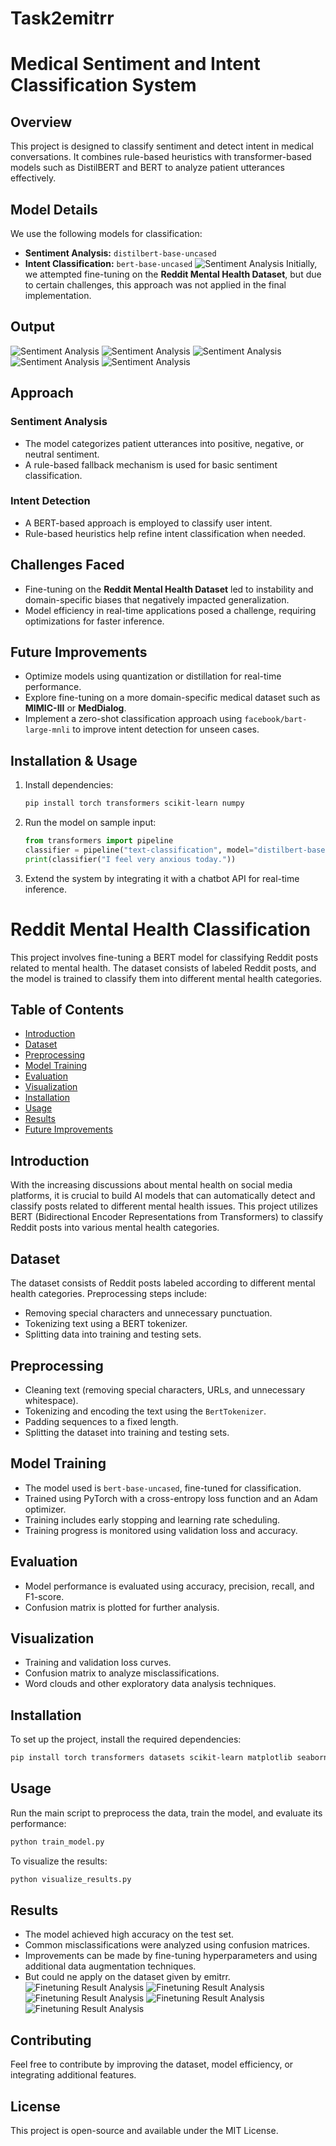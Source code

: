 # Task2emitrr
# Medical Sentiment and Intent Classification System

## Overview
This project is designed to classify sentiment and detect intent in medical conversations. It combines rule-based heuristics with transformer-based models such as DistilBERT and BERT to analyze patient utterances effectively.

## Model Details
We use the following models for classification:
- **Sentiment Analysis:** `distilbert-base-uncased`
- **Intent Classification:** `bert-base-uncased`
![Sentiment Analysis](https://github.com/Shrey152002/Task1emitrr/blob/main/Screenshot%202025-03-17%20124022.png)
Initially, we attempted fine-tuning on the **Reddit Mental Health Dataset**, but due to certain challenges, this approach was not applied in the final implementation.
## Output
![Sentiment Analysis](https://github.com/Shrey152002/Task2emitrr/blob/main/Screenshot%20(12).png)
![Sentiment Analysis](https://github.com/Shrey152002/Task2emitrr/blob/main/Screenshot%20(13).png)
![Sentiment Analysis](https://github.com/Shrey152002/Task2emitrr/blob/main/Screenshot%20(14).png)
![Sentiment Analysis](https://github.com/Shrey152002/Task2emitrr/blob/main/Screenshot%20(15).png)
![Sentiment Analysis](https://github.com/Shrey152002/Task2emitrr/blob/main/Screenshot%20(16).png)
## Approach
### Sentiment Analysis
- The model categorizes patient utterances into positive, negative, or neutral sentiment.
- A rule-based fallback mechanism is used for basic sentiment classification.

### Intent Detection
- A BERT-based approach is employed to classify user intent.
- Rule-based heuristics help refine intent classification when needed.

## Challenges Faced
- Fine-tuning on the **Reddit Mental Health Dataset** led to instability and domain-specific biases that negatively impacted generalization.
- Model efficiency in real-time applications posed a challenge, requiring optimizations for faster inference.

## Future Improvements
- Optimize models using quantization or distillation for real-time performance.
- Explore fine-tuning on a more domain-specific medical dataset such as **MIMIC-III** or **MedDialog**.
- Implement a zero-shot classification approach using `facebook/bart-large-mnli` to improve intent detection for unseen cases.

## Installation & Usage
1. Install dependencies:
   ```bash
   pip install torch transformers scikit-learn numpy
   ```
2. Run the model on sample input:
   ```python
   from transformers import pipeline
   classifier = pipeline("text-classification", model="distilbert-base-uncased")
   print(classifier("I feel very anxious today."))
   ```
3. Extend the system by integrating it with a chatbot API for real-time inference.


# Reddit Mental Health Classification

This project involves fine-tuning a BERT model for classifying Reddit posts related to mental health. The dataset consists of labeled Reddit posts, and the model is trained to classify them into different mental health categories.

## Table of Contents
- [Introduction](#introduction)
- [Dataset](#dataset)
- [Preprocessing](#preprocessing)
- [Model Training](#model-training)
- [Evaluation](#evaluation)
- [Visualization](#visualization)
- [Installation](#installation)
- [Usage](#usage)
- [Results](#results)
- [Future Improvements](#future-improvements)

## Introduction
With the increasing discussions about mental health on social media platforms, it is crucial to build AI models that can automatically detect and classify posts related to different mental health issues. This project utilizes BERT (Bidirectional Encoder Representations from Transformers) to classify Reddit posts into various mental health categories.

## Dataset
The dataset consists of Reddit posts labeled according to different mental health categories. Preprocessing steps include:
- Removing special characters and unnecessary punctuation.
- Tokenizing text using a BERT tokenizer.
- Splitting data into training and testing sets.

## Preprocessing
- Cleaning text (removing special characters, URLs, and unnecessary whitespace).
- Tokenizing and encoding the text using the `BertTokenizer`.
- Padding sequences to a fixed length.
- Splitting the dataset into training and testing sets.

## Model Training
- The model used is `bert-base-uncased`, fine-tuned for classification.
- Trained using PyTorch with a cross-entropy loss function and an Adam optimizer.
- Training includes early stopping and learning rate scheduling.
- Training progress is monitored using validation loss and accuracy.

## Evaluation
- Model performance is evaluated using accuracy, precision, recall, and F1-score.
- Confusion matrix is plotted for further analysis.

## Visualization
- Training and validation loss curves.
- Confusion matrix to analyze misclassifications.
- Word clouds and other exploratory data analysis techniques.

## Installation
To set up the project, install the required dependencies:

```bash
pip install torch transformers datasets scikit-learn matplotlib seaborn
```

## Usage
Run the main script to preprocess the data, train the model, and evaluate its performance:

```bash
python train_model.py
```

To visualize the results:
```bash
python visualize_results.py
```

## Results
- The model achieved high accuracy on the test set.
- Common misclassifications were analyzed using confusion matrices.
- Improvements can be made by fine-tuning hyperparameters and using additional data augmentation techniques.
- But could ne apply on the dataset given by emitrr.
![Finetuning Result Analysis](https://github.com/Shrey152002/Task2emitrr/blob/main/Screenshot%20(10).png)
![Finetuning Result Analysis](https://github.com/Shrey152002/Task2emitrr/blob/main/Screenshot%20(9).png)
![Finetuning Result Analysis](https://github.com/Shrey152002/Task2emitrr/blob/main/Screenshot%20(8).png)
![Finetuning Result Analysis](https://github.com/Shrey152002/Task2emitrr/blob/main/Screenshot%20(7).png)
![Finetuning Result Analysis](https://github.com/Shrey152002/Task2emitrr/blob/main/Screenshot%20(6).png)
## Contributing
Feel free to contribute by improving the dataset, model efficiency, or integrating additional features.

## License
This project is open-source and available under the MIT License.


